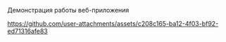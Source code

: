 Демонстрация работы веб-приложения

https://github.com/user-attachments/assets/c208c165-ba12-4f03-bf92-ed71316afe83
